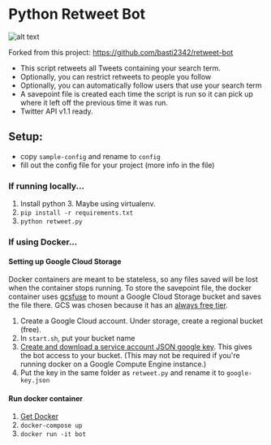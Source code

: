 Python Retweet Bot
==================

![alt text](https://img.shields.io/badge/python-3.5-green.svg "Python3.5")

Forked from this project: https://github.com/basti2342/retweet-bot

- This script retweets all Tweets containing your search term. 
- Optionally, you can restrict retweets to people you follow
- Optionally, you can automatically follow users that use your search term
- A savepoint file is created each time the script is run so it can pick up where it left off the previous time it was run.
- Twitter API v1.1 ready. 

Setup:
-------------
- copy `sample-config` and rename to `config`
- fill out the config file for your project (more info in the file)

### If running locally...
1. Install python 3. Maybe using virtualenv.
2. ```pip install -r requirements.txt```
3. ```python retweet.py```

### If using Docker...
#### Setting up Google Cloud Storage
Docker containers are meant to be stateless, so any files saved will be lost when the container stops running. To store the savepoint file, the docker container uses [gcsfuse](https://github.com/GoogleCloudPlatform/gcsfuse) to mount a Google Cloud Storage bucket and saves the file there. GCS was chosen because it has an [always free tier](https://cloud.google.com/free/docs/always-free-usage-limits).
1. Create a Google Cloud account. Under storage, create a regional bucket (free).
2. In `start.sh`, put your bucket name
3. [Create and download a service account JSON google key](https://cloud.google.com/storage/docs/authentication#generating-a-private-key). This gives the bot access to your bucket. (This may not be required if you're running docker on a Google Compute Engine instance.)
4. Put the key in the same folder as `retweet.py` and rename it to `google-key.json`

#### Run docker container
1. [Get Docker](https://www.docker.com/)
2. `docker-compose up`
3. `docker run -it bot`


